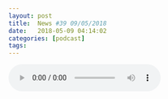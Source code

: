 ```yaml
---
layout: post
title:  News #39 09/05/2018
date:   2018-05-09 04:14:02
categories: [podcast]
tags:
---
```

<audio src='http://feeds.soundcloud.com/stream/441452484-la-bulle-crypto-news-38-09052018.mp3' autoplay='false' controls='true' />

Des questions à propos de l’épisode ? On a dit une bêtise ? Envie de partager et d’échanger ?
Rejoins nous sur notre Discord (discord.gg/TY2S8) communauté Telegram (t.me/joinchat/BPCby0LDFPYTUhYNDlILVg) ou par Twitter @labullecrypto.

ÉPISODE SPONSORISÉ PAR:
OSEDEA: osedea.com/labulle
Merci de soutenir La Bulle Crypto !

Soutenez le podcast:
BTC: 1F8mSBpdVSYbW7S5w5zaFRtPkJGAjneFVN
LTC: LgKsmiwozmhH4XixzP9iUzHR3DBGtCuo7F
ETH (et autres tokens): 0xe390d66441D0144fd54bd82Bff96B94E7620196f

Rejoignez nous au Salon de la Crypto, le 12 Mai à Montréal !
www.eventbrite.ca/e/salon-de-la-cr…kets-43198477810

Newsletter: Ta dose crypto
medium.com/r/?url=http%3A%2F%2Feepurl.com%2FdkBqXv

Youtube goo.gl/X4q3gt
Twitter twitter.com/labullecrypto 
RSS feeds.feedburner.com/labullecrypto
Telegram t.me/joinchat/BPCby0LDFPYTUhYNDlILVg
Soundcloud @la-bulle-crypto
iTunes itunes.apple.com/fr/podcast/la-bulle/id1281121446
Discord discord.gg/mgvXb8m

La Bulle Crypto est un podcast purement information à propos de l’univers des crypto b monnaies. Toutes les information fournies durant cette épisode NE SONT PAS À PRENDRE COMME DES CONSEIL D’INVESTISSEMENT. La Bulle Crypto ne fournit pas de conseils d'investissement.

WAX a LA game conference
https://wax.io/ 

ripple au canada payment summit
https://twitter.com/Ripple/status/983753601179729920 

veros swap 
https://twitter.com/Veros_currency/status/993065809546276864 
https://vedh.io/index.php/migration-vrs 

Stratis ICO plateforme launch 
https://twitter.com/stratisplatform/status/991363757514346496 

lancement digi D 
https://www.digi-id.io/ 
 

Node open beta pour substratum
https://twitter.com/SubstratumNet/status/992157961308049412 

Ce que dit Reddit: Xtrabytes (XBY)
